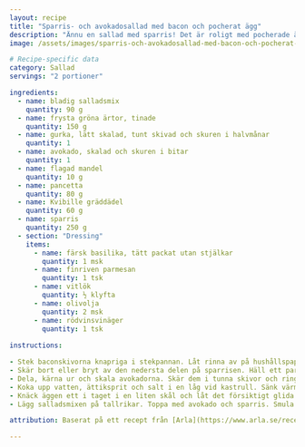 ```yaml
---
layout: recipe
title: "Sparris- och avokadosallad med bacon och pocherat ägg"
description: "Ännu en sallad med sparris! Det är roligt med pocherade ägg för det är verkligen inget jag gör särskilt ofta."
image: /assets/images/sparris-och-avokadosallad-med-bacon-och-pocherat-agg.jpeg

# Recipe-specific data
category: Sallad
servings: "2 portioner"

ingredients:
  - name: bladig salladsmix
    quantity: 90 g
  - name: frysta gröna ärtor, tinade
    quantity: 150 g
  - name: gurka, lätt skalad, tunt skivad och skuren i halvmånar
    quantity: 1
  - name: avokado, skalad och skuren i bitar
    quantity: 1
  - name: flagad mandel
    quantity: 10 g
  - name: pancetta
    quantity: 80 g
  - name: Kvibille gräddädel
    quantity: 60 g
  - name: sparris
    quantity: 250 g
  - section: "Dressing"
    items:
      - name: färsk basilika, tätt packat utan stjälkar
        quantity: 1 msk
      - name: finriven parmesan
        quantity: 1 tsk
      - name: vitlök
        quantity: ½ klyfta
      - name: olivolja
        quantity: 2 msk
      - name: rödvinsvinäger
        quantity: 1 tsk
        
instructions:

- Stek baconskivorna knapriga i stekpannan. Låt rinna av på hushållspapper. Smula baconet när det svalnat.
- Skär bort eller bryt av den nedersta delen på sparrisen. Häll ett par centimeter vatten i stekpannan  och koka sparrisen i denna i 2-3 minuter. Lyft upp dem med en tång och doppa i iskallt vatten. Låt rinna av på hushållspapper. Skär dem sedan i fjärdedelar.
- Dela, kärna ur och skala avokadorna. Skär dem i tunna skivor och ringla över citronsaften.
- Koka upp vatten, ättiksprit och salt i en låg vid kastrull. Sänk värmen så att vattnet bara sjuder.
- Knäck äggen ett i taget i en liten skål och låt det försiktigt glida ner i vattnet. Låt äggen sjuda ca 3 min. Lyft upp dem med hålslev.
- Lägg salladsmixen på tallrikar. Toppa med avokado och sparris. Smula över osten och lägg på äggen. Strö över bacon och krydda alltihop med svartpeppar.

attribution: Baserat på ett recept från [Arla](https://www.arla.se/recept/sparris-och-avokadosallad-med-bacon-och-pocherat-agg/)

---
```


